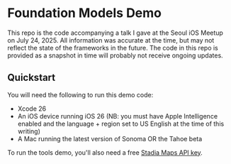 # Foundation Models Demo

This repo is the code accompanying a talk I gave at the Seoul iOS Meetup on July 24, 2025.
All information was accurate at the time, but may not reflect the state of the frameworks in the future.
The code in this repo is provided as a snapshot in time will probably not receive ongoing updates.

## Quickstart

You will need the following to run this demo code:

* Xcode 26
* An iOS device running iOS 26 (NB: you must have Apple Intelligence enabled and the language + region set to US English at the time of this writing)
* A Mac running the latest version of Sonoma OR the Tahoe beta

To run the tools demo, you'll also need a free [Stadia Maps API key](https://docs.stadiamaps.com/authentication/#generating-and-revoking-api-keys).
